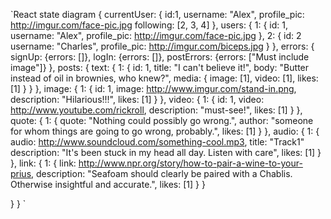 `React state diagram
{
  currentUser: {
    id:1,
    username: "Alex",
    profile_pic: http://imgur.com/face-pic.jpg
    following: [2, 3, 4]
  },
  users: {
    1: {
      id: 1,
      username: "Alex",
      profile_pic: http://imgur.com/face-pic.jpg
    },
    2: {
      id: 2
      username: "Charles",
      profile_pic: http://imgur.com/biceps.jpg
    }
  },
  errors: {
    signUp: {errors: []},
    logIn: {errors: []},
    postErrors: {errors: ["Must include image"]}
  },
  posts: {
    text: {
      1: {
        id: 1,
        title: "I can't believe it!",
        body: "Butter instead of oil in brownies, who knew?",
        media: {
          image: [1],
          video: [1],
          likes: [1]
        }
      }
    },
    image: {
      1: {
        id: 1,
        image: http://www.imgur.com/stand-in.png,
        description: "Hilarious!!!",
        likes: [1]
      }
    },
    video: {
      1: {
        id: 1,
        video: http://www.youtube.com/rickroll,
        description: "must-see!",
        likes: [1]
      }
    },
    quote: {
      1: {
        quote: "Nothing could possibly go wrong.",
        author: "someone for whom things are going to go wrong, probably.",
        likes: [1]
      }
    },
    audio: {
      1: {
        audio: http://www.soundcloud.com/something-cool.mp3,
        title: "Track1"
        description: "It's been stuck in my head all day. Listen with care",
        likes: [1]
      }
    },
    link: {
      1: {
        link: http://www.npr.org/story/how-to-pair-a-wine-to-your-prius,
        description: "Seafoam should clearly be paired with a Chablis. Otherwise insightful and accurate.",
        likes: [1]
      }
    }

  }
}
`
